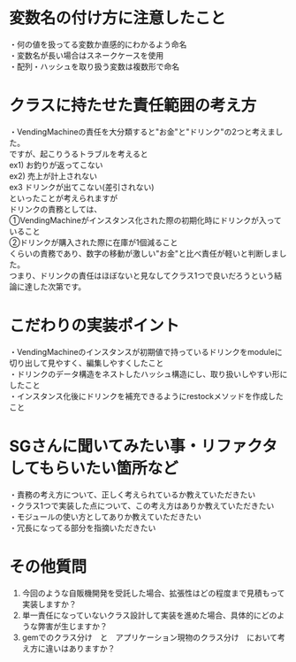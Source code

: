# 変数名の付け方に注意したこと
・何の値を扱ってる変数か直感的にわかるよう命名  
・変数名が長い場合はスネークケースを使用  
・配列・ハッシュを取り扱う変数は複数形で命名  

# クラスに持たせた責任範囲の考え方
・VendingMachineの責任を大分類すると"お金"と"ドリンク"の2つと考えました。  
ですが、起こりうるトラブルを考えると  
ex1) お釣りが返ってこない  
ex2)  売上が計上されない  
ex3 ドリンクが出てこない(差引されない)  
といったことが考えられますが  
ドリンクの責務としては、  
①VendingMachineがインスタンス化された際の初期化時にドリンクが入っていること  
②ドリンクが購入された際に在庫が1個減ること  
くらいの責務であり、数字の移動が激しい"お金"と比べ責任が軽いと判断しました。  
つまり、ドリンクの責任はほぼないと見なしてクラス1つで良いだろうという結論に達した次第です。  

# こだわりの実装ポイント
・VendingMachineのインスタンスが初期値で持っているドリンクをmoduleに切り出して見やすく、編集しやすくしたこと  
・ドリンクのデータ構造をネストしたハッシュ構造にし、取り扱いしやすい形にしたこと  
・インスタンス化後にドリンクを補充できるようにrestockメソッドを作成したこと  

# SGさんに聞いてみたい事・リファクタしてもらいたい箇所など
・責務の考え方について、正しく考えられているか教えていただきたい  
・クラス1つで実装した点について、この考え方はありか教えていただきたい  
・モジュールの使い方としてありか教えていただきたい  
・冗長になってる部分を指摘いただきたい  

# その他質問
1. 今回のような自販機開発を受託した場合、拡張性はどの程度まで見積もって実装しますか？
2. 単一責任になっていないクラス設計して実装を進めた場合、具体的にどのような弊害が生じますか？
3. gemでのクラス分け　と　アプリケーション現物のクラス分け　において考え方に違いはありますか？